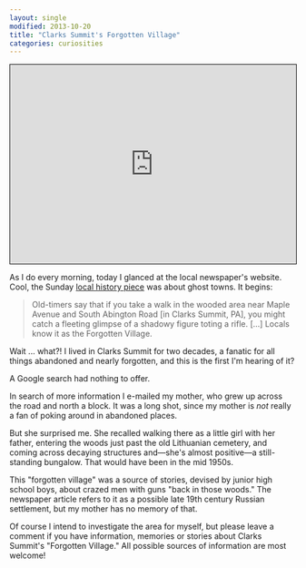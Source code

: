 ```yaml
---
layout: single
modified: 2013-10-20
title: "Clarks Summit's Forgotten Village"
categories: curiosities
---
```


<iframe style="border:1px solid black;" width="100%" height="350" frameborder="0" scrolling="no" marginheight="0" marginwidth="0" src="https://maps.google.com/maps?q=loc:41.491333,-75.68782&num=1&vpsrc=0&hl=en&ie=UTF8&t=h&z=16&ll=41.491333,-75.68782&output=embed&iwloc="></iframe>

As I do every morning, today I glanced at the local newspaper's website.  Cool, the Sunday [local history piece](http://thetimes-tribune.com/news/local-history-ghosts-on-the-map-1.1570941) was about ghost towns.  It begins:

> Old-timers say that if you take a walk in the wooded area near Maple Avenue and South Abington Road [in Clarks Summit, PA], you might catch a fleeting glimpse of a shadowy figure toting a rifle. [...] Locals know it as the Forgotten Village.

Wait ... what?!  I lived in Clarks Summit for two decades, a fanatic for all things abandoned and nearly forgotten, and this is the first I'm hearing of it?

A Google search had nothing to offer.

In search of more information I e-mailed my mother, who grew up across the road and north a block.  It was a long shot, since my mother is *not* really a fan of poking around in abandoned places.

But she surprised me.  She recalled walking there as a little girl with her father, entering the woods just past the old Lithuanian cemetery, and coming across decaying structures and—she's almost positive—a still-standing bungalow.  That would have been in the mid 1950s.

This "forgotten village" was a source of stories, devised by junior high school boys, about crazed men with guns "back in those woods." The newspaper article refers to it as a possible late 19th century Russian settlement, but my mother has no memory of that.

Of course I intend to investigate the area for myself, but please leave a comment if you have information, memories or stories about Clarks Summit's "Forgotten Village." All possible sources of information are most welcome!
